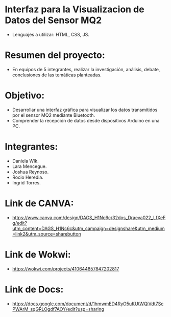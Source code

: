 # Interfaz para la Visualizacion de Datos del Sensor MQ2
- Lenguajes a utilizar: HTML, CSS, JS.

# Resumen del proyecto:
- En equipos de 5 integrantes, realizar la investigación, análisis, debate, conclusiones de las
temáticas planteadas.

# Objetivo:
- Desarrollar una interfaz gráfica para visualizar los datos transmitidos por el sensor MQ2
  mediante Bluetooth.
- Comprender la recepción de datos desde dispositivos Arduino en una PC.

# Integrantes:
- Daniela Wlk.
- Lara Mencegue.
- Joshua Reynoso.
- Rocio Heredia.
- Ingrid Torres.

# Link de CANVA:
- https://www.canva.com/design/DAGS_H1Nc6c/32dos_Draeva022_LfXeFg/edit?utm_content=DAGS_H1Nc6c&utm_campaign=designshare&utm_medium=link2&utm_source=sharebutton

# Link de Wokwi:
- https://wokwi.com/projects/410644857847202817

# Link de Docs:
- https://docs.google.com/document/d/1hmwmED4RyO5uKUtWQiVdt7ScPWArM_sqGRLOgdf7AOY/edit?usp=sharing

